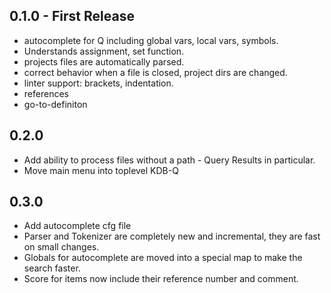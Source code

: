 ## 0.1.0 - First Release
* autocomplete for Q including global vars, local vars, symbols.
* Understands assignment, set function.
* projects files are automatically parsed.
* correct behavior when a file is closed, project dirs are changed.
* linter support: brackets, indentation.
* references
* go-to-definiton
## 0.2.0
* Add ability to process files without a path - Query Results in particular.
* Move main menu into toplevel KDB-Q
## 0.3.0
* Add autocomplete cfg file
* Parser and Tokenizer are completely new and incremental, they are fast on small changes.
* Globals for autocomplete are moved into a special map to make the search faster.
* Score for items now include their reference number and comment.

